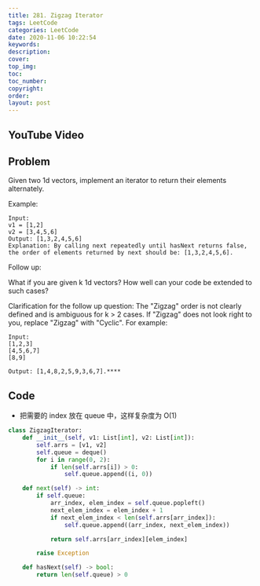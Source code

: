 ```yaml
---
title: 281. Zigzag Iterator
tags: LeetCode
categories: LeetCode
date: 2020-11-06 10:22:54
keywords:
description:
cover:
top_img:
toc:
toc_number:
copyright:
order:
layout: post
---
```


## YouTube Video

## Problem

Given two 1d vectors, implement an iterator to return their elements alternately.

Example:

```
Input:
v1 = [1,2]
v2 = [3,4,5,6]
Output: [1,3,2,4,5,6]
Explanation: By calling next repeatedly until hasNext returns false, the order of elements returned by next should be: [1,3,2,4,5,6].
```

Follow up:

What if you are given k 1d vectors? How well can your code be extended to such cases?

Clarification for the follow up question:
The "Zigzag" order is not clearly defined and is ambiguous for k > 2 cases. If "Zigzag" does not look right to you, replace "Zigzag" with "Cyclic". For example:

```
Input:
[1,2,3]
[4,5,6,7]
[8,9]

Output: [1,4,8,2,5,9,3,6,7].****
```

## Code

- 把需要的 index 放在 queue 中，这样复杂度为 O(1)

```python
class ZigzagIterator:
    def __init__(self, v1: List[int], v2: List[int]):
        self.arrs = [v1, v2]
        self.queue = deque()
        for i in range(0, 2):
            if len(self.arrs[i]) > 0:
                self.queue.append((i, 0))

    def next(self) -> int:
        if self.queue:
            arr_index, elem_index = self.queue.popleft()
            next_elem_index = elem_index + 1
            if next_elem_index < len(self.arrs[arr_index]):
                self.queue.append((arr_index, next_elem_index))

            return self.arrs[arr_index][elem_index]

        raise Exception

    def hasNext(self) -> bool:
        return len(self.queue) > 0
```
